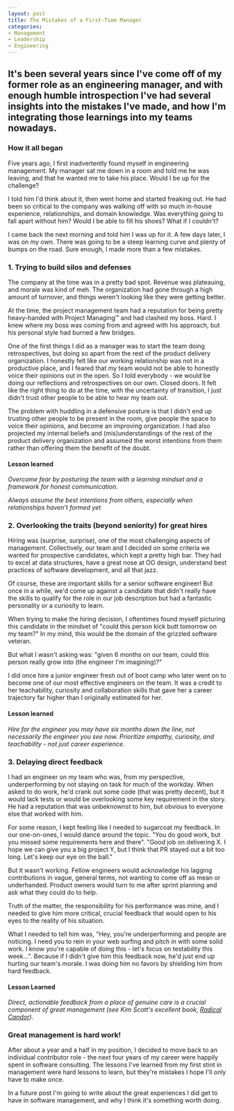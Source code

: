 ```yaml
---
layout: post
title: The Mistakes of a First-Time Manager
categories:
- Management
- Leadership
- Engineering
---
```


<h2 class="intro">It's been several years since I've come off of my former role as an engineering manager, and with enough humble introspection I've had several insights into the mistakes I've made, and how I'm integrating those learnings into my teams nowadays.</h2>

### How it all began

Five years ago, I first inadvertently found myself in engineering management. My manager sat me down in a room and told me he was leaving, and that he wanted me to take his place. Would I be up for the challenge?

I told him I'd think about it, then went home and started freaking out. He had been so critical to the company was walking off with so much in-house experience, relationships, and domain knowledge. Was everything going to fall apart without him? Would I be able to fill his shoes? What if I couldn't?

I came back the next morning and told him I was up for it. A few days later, I was on my own. There was going to be a steep learning curve and plenty of bumps on the road. Sure enough, I made more than a few mistakes.

### 1. Trying to build silos and defenses

The company at the time was in a pretty bad spot. Revenue was plateauing, and morale was kind of meh. The organization had gone through a high amount of turnover, and things weren't looking like they were getting better.

At the time, the project management team had a reputation for being pretty heavy-handed with Project Managing™️ and had clashed my boss. Hard. I knew where my boss was coming from and agreed with his approach, but his personal style had burned a few bridges.

One of the first things I did as a manager was to start the team doing retrospectives, but doing so apart from the rest of the product delivery organization. I honestly felt like our working relationship was not in a productive place, and I feared that my team would not be able to honestly voice their opinions out in the open. So I told everybody - we would be doing our reflections and retrospectives on our own. Closed doors. It felt like the right thing to do at the time, with the uncertainty of transition, I just didn't trust other people to be able to hear my team out.

The problem with huddling in a defensive posture is that I didn't end up trusting other people to be present in the room, give people the space to voice their opinions, and become an improving organization. I had also projected my internal beliefs and (mis)understandings of the rest of the product delivery organization and assumed the worst intentions from them rather than offering them the benefit of the doubt.

#### Lesson learned

_Overcome fear by posturing the team with a learning mindset and a framework for honest communication._

_Always assume the best intentions from others, especially when relationships haven't formed yet_

### 2. Overlooking the traits (beyond seniority) for great hires

Hiring was (surprise, surprise), one of the most challenging aspects of management. Collectively, our team and I decided on some criteria we wanted for prospective candidates, which kept a pretty high bar. They had to excel at data structures, have a great nose at OO design, understand best practices of software development, and all that jazz.

Of course, these are important skills for a senior software engineer! But once in a while, we'd come up against a candidate that didn't really have the skills to qualify for the role in our job description but had a fantastic personality or a curiosity to learn.

When trying to make the hiring decision, I oftentimes found myself picturing this candidate in the mindset of "could this person kick butt tomorrow on my team?" In my mind, this would be the domain of the grizzled software veteran.

But what I wasn't asking was: "given 6 months on our team, could this person really grow into (the engineer I'm imagining)?"

I did once hire a junior engineer fresh out of boot camp who later went on to become one of our most effective engineers on the team. It was a credit to her teachability, curiosity and collaboration skills that gave her a career trajectory far higher than I originally estimated for her.

#### Lesson learned

_Hire for the engineer you may have six months down the line, not necessarily the engineer you see now. Prioritize empathy, curiosity, and teachability - not just career experience._

### 3. Delaying direct feedback

I had an engineer on my team who was, from my perspective, underperforming by not staying on task for much of the workday. When asked to do work, he'd crank out some code (that was pretty decent), but it would lack tests or would be overlooking some key requirement in the story. He had a reputation that was unbeknownst to him, but obvious to everyone else that worked with him.

For some reason, I kept feeling like I needed to sugarcoat my feedback.  In our one-on-ones, I would dance around the topic. "You do good work, but you missed some requirements here and there". "Good job on delivering X. I hope we can give you a big project Y, but I think that PR stayed out a bit too long. Let's keep our eye on the ball."

But it wasn't working. Fellow engineers would acknowledge his lagging contributions in vague, general terms, not wanting to come off as mean or underhanded. Product owners would turn to me after sprint planning and ask what they could do to help.

Truth of the matter, the responsibility for his performance was mine, and I needed to give him more critical, crucial feedback that would open to his eyes to the reality of his situation.

What I needed to tell him was, "Hey, you're underperforming and people are noticing. I need you to rein in your web surfing and pitch in with some solid work. I know you're capable of doing this - let's focus on testability this week...". Because if I didn't give him this feedback now, he'd just end up hurting our team's morale. I was doing him no favors by shielding him from hard feedback.

#### Lesson Learned

_Direct, actionable feedback from a place of genuine care is a crucial component of great management (see Kim Scott's excellent book, [Radical Candor](https://www.radicalcandor.com/))._

### Great management is hard work!

After about a year and a half in my position, I decided to move back to an individual contributor role - the next four years of my career were happily spent in software consulting. The lessons I've learned from my first stint in management were hard lessons to learn, but they're mistakes I hope I'll only have to make once. 

In a future post I'm going to write about the great experiences I did get to have in software management, and why I think it's something worth doing.